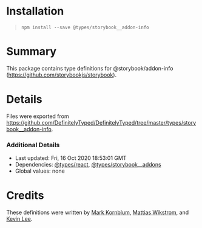 # Installation
> `npm install --save @types/storybook__addon-info`

# Summary
This package contains type definitions for @storybook/addon-info (https://github.com/storybookjs/storybook).

# Details
Files were exported from https://github.com/DefinitelyTyped/DefinitelyTyped/tree/master/types/storybook__addon-info.

### Additional Details
 * Last updated: Fri, 16 Oct 2020 18:53:01 GMT
 * Dependencies: [@types/react](https://npmjs.com/package/@types/react), [@types/storybook__addons](https://npmjs.com/package/@types/storybook__addons)
 * Global values: none

# Credits
These definitions were written by [Mark Kornblum](https://github.com/mkornblum), [Mattias Wikstrom](https://github.com/fyrkant), and [Kevin Lee](https://github.com/RunningCoderLee).
